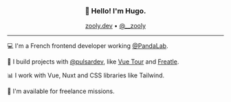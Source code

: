 
<h3 align="center">👋 Hello! I'm Hugo.</h3>
<p align="center">
  <a href="https://zooly.dev">zooly.dev</a> •
  <a href="https://twitter.com/__zooly">@__zooly</a>
</p>

---
💻 I'm a French frontend developer working [@PandaLab](https://github.com/PandaLab-SAS).

💫 I build projects with [@pulsardev](https://github.com/pulsardev), like [Vue Tour](https://github.com/pulsardev/vue-tour) and [Freatle](https://freatle.com/en).

📊 I work with Vue, Nuxt and CSS libraries like Tailwind.

💼 I'm available for freelance missions.
